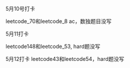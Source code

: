 5月10号打卡

leetcode_70和leetcode_8 ac，数独题目没写

5月11打卡

leetcode148和leetcode_53, hard题没写

5月12打卡
leetcode43和leetcode54，hard题没写